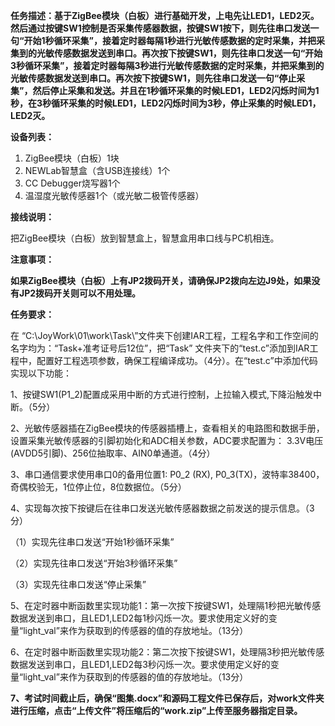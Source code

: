 **任务描述：基于ZigBee模块（白板）进行基础开发，上电先让LED1，LED2灭。然后通过按键SW1控制是否采集传感器数据，按键SW1按下，则先往串口发送一句“开始1秒循环采集”，接着定时器每隔1秒进行光敏传感数据的定时采集，并把采集到的光敏传感数据发送到串口。再次按下按键SW1，则先往串口发送一句“开始3秒循环采集”，接着定时器每隔3秒进行光敏传感数据的定时采集，并把采集到的光敏传感数据发送到串口。再次按下按键SW1，则先往串口发送一句“停止采集”，然后停止采集和发送。并且在1秒循环采集的时候LED1，LED2闪烁时间为1秒，在3秒循环采集的时候LED1，LED2闪烁时间为3秒，停止采集的时候LED1，LED2灭。**

**设备列表：**

1.  ZigBee模块（白板）1块
1.  NEWLab智慧盒（含USB连接线）1个
2.  CC Debugger烧写器1个
3.  温湿度光敏传感器1个（或光敏二极管传感器）

**接线说明：**

把ZigBee模块（白板）放到智慧盒上，智慧盒用串口线与PC机相连。

**注意事项：**

**如果ZigBee模块（白板）上有JP2拨码开关，请确保JP2拨向左边J9处，如果没有JP2拨码开关则可以不用处理。**

**任务要求：**

在 “C:\\JoyWork\\01\\work\\Task\\”文件夹下创建IAR工程，工程名字和工作空间的名字均为：“Task+准考证号后12位”，把“Task” 文件夹下的“test.c”添加到IAR工程中，配置好工程选项参数，确保工程编译成功。（4分）。在“test.c”中添加代码实现以下功能：

1、按键SW1(P1_2)配置成采用中断的方式进行控制，上拉输入模式,下降沿触发中断。（5分）

2、光敏传感器插在ZigBee模块的传感器插槽上，查看相关的电路图和数据手册，设置采集光敏传感器的引脚初始化和ADC相关参数，ADC要求配置为： 3.3V电压(AVDD5引脚)、256位抽取率、AIN0单通道。（4分）

3、串口通信要求使用串口0的备用位置1: P0_2 (RX), P0_3(TX)，波特率38400，奇偶校验无，1位停止位，8位数据位。（5分）

4、实现每次按下按键后在往串口发送光敏传感器数据之前发送的提示信息。（3分）

（1）实现先往串口发送“开始1秒循环采集”

（2）实现先往串口发送“开始3秒循环采集”

（3）实现先往串口发送“停止采集”

5、在定时器中断函数里实现功能1：第一次按下按键SW1，处理隔1秒把光敏传感数据发送到串口，且LED1,LED2每1秒闪烁一次。要求使用定义好的变量“light_val”来作为获取到的传感器的值的存放地址。（13分）

6、在定时器中断函数里实现功能2：第二次按下按键SW1，处理隔3秒把光敏传感数据发送到串口，且LED1,LED2每3秒闪烁一次。要求使用定义好的变量“light_val”来作为获取到的传感器的值的存放地址。（13分）

**7、考试时间截止后，确保“图集.docx”和源码工程文件已保存后，对work文件夹进行压缩，点击“上传文件”将压缩后的“work.zip”上传至服务器指定目录。**
